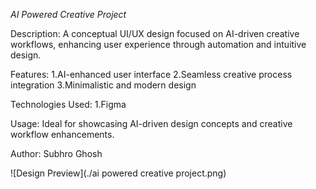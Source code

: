 *AI Powered Creative Project*

Description:
A conceptual UI/UX design focused on AI-driven creative workflows, enhancing user experience through automation and intuitive design.

Features:
1.AI-enhanced user interface
2.Seamless creative process integration
3.Minimalistic and modern design

Technologies Used:
1.Figma

Usage:
Ideal for showcasing AI-driven design concepts and creative workflow enhancements.

Author:
Subhro Ghosh

![Design Preview](./ai powered creative project.png)
